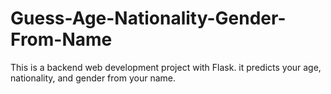 # Guess-Age-Nationality-Gender-From-Name
This is a backend web development project with Flask. it predicts your age, nationality, and gender from your name.
